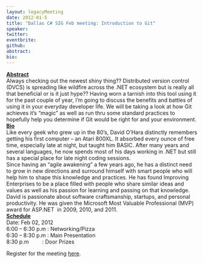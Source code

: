 ```yaml
---
layout: legacyMeeting
date: 2012-01-5
title: "Dallas C# SIG Feb meeting: Introduction to Git"
speaker:
twitter:
eventbrite:
github:
abstract:
bio:
---
```


<div id="_mcePaste"><strong><span style="text-decoration: underline;">Abstract</span></strong></div>
<div id="_mcePaste">Always checking out the newest shiny thing?? Distributed version control (DVCS) is spreading like wildfire across the .NET ecosystem but is really all that beneficial or is it just hype?? Having worn a tarnish into this tool using it for the past couple of year, I&#8217;m going to discuss the benefits and battles of using it in your everyday developer life. We will be taking a look at how Git achieves it&#8217;s &#8220;magic&#8221; as well as run thru some standard practices to hopefully help you determine if Git would be right for and your environment.</div>
<div></div>
<div id="_mcePaste"><strong><span style="text-decoration: underline;">Bio</span></strong></div>
<div id="_mcePaste">Like every geek who grew up in the 80&#8217;s, David O&#8217;Hara distinctly remembers getting his first computer &#8211; an Atari 800XL. It absorbed every ounce of free time, especially late at night, but taught him BASIC. After many years and several languages, he now spends most of his days working in .NET but still has a special place for late night coding sessions.</div>
<div id="_mcePaste">Since having an &#8220;agile awakening&#8221; a few years ago, he has a distinct need to grow in new directions and surround himself with smart people who will help him to shape this knowledge and practices. He has found Improving Enterprises to be a place filled with people who share similar ideas and values as well as his passion for learning and passing on that knowledge.</div>
<div id="_mcePaste">David is passionate about software craftsmanship, startups, and personal productivity. He was given the Microsoft Most Valuable Professional (MVP) award for ASP.NET &nbsp;in 2009, 2010, and 2011.</div>
<div id="_mcePaste"></div>
<div><strong><span style="text-decoration: underline;">Schedule</span></strong></div>
<div id="_mcePaste">Date: Feb 02, 2012</div>
<div>6:00 &#8211; 6:30 p.m : Networking/Pizza</div>
<div id="_mcePaste">6:30 &#8211; 8:30 p.m : Main Presentation</div>
<div id="_mcePaste">8:30 p.m &nbsp; &nbsp; &nbsp; &nbsp; : Door Prizes</div>
<p>Register for the meeting <a href="http://www.eventbrite.com/event/2769444483">here</a>.</p>

